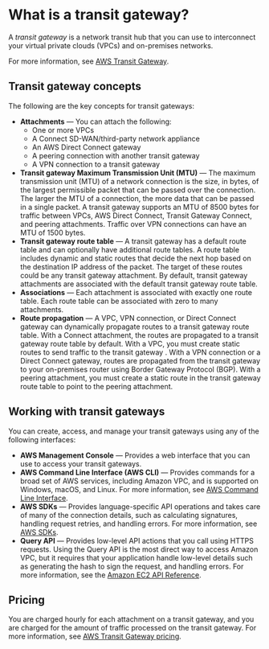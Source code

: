 # What is a transit gateway?<a name="what-is-transit-gateway"></a>

A *transit gateway* is a network transit hub that you can use to interconnect your virtual private clouds \(VPCs\) and on\-premises networks\.

For more information, see [AWS Transit Gateway](https://aws.amazon.com/transit-gateway)\.

## Transit gateway concepts<a name="concepts"></a>

The following are the key concepts for transit gateways:
+ **Attachments** — You can attach the following:
  + One or more VPCs
  + A Connect SD\-WAN/third\-party network appliance
  + An AWS Direct Connect gateway
  + A peering connection with another transit gateway
  + A VPN connection to a transit gateway
+ **Transit gateway Maximum Transmission Unit \(MTU\)** — The maximum transmission unit \(MTU\) of a network connection is the size, in bytes, of the largest permissible packet that can be passed over the connection\. The larger the MTU of a connection, the more data that can be passed in a single packet\. A transit gateway supports an MTU of 8500 bytes for traffic between VPCs, AWS Direct Connect, Transit Gateway Connect, and peering attachments\. Traffic over VPN connections can have an MTU of 1500 bytes\.
+ **Transit gateway route table** — A transit gateway has a default route table and can optionally have additional route tables\. A route table includes dynamic and static routes that decide the next hop based on the destination IP address of the packet\. The target of these routes could be any transit gateway attachment\. By default, transit gateway attachments are associated with the default transit gateway route table\.
+ **Associations** — Each attachment is associated with exactly one route table\. Each route table can be associated with zero to many attachments\.
+ **Route propagation** — A VPC, VPN connection, or Direct Connect gateway can dynamically propagate routes to a transit gateway route table\. With a Connect attachment, the routes are propagated to a transit gateway route table by default\. With a VPC, you must create static routes to send traffic to the transit gateway \. With a VPN connection or a Direct Connect gateway, routes are propagated from the transit gateway to your on\-premises router using Border Gateway Protocol \(BGP\)\. With a peering attachment, you must create a static route in the transit gateway route table to point to the peering attachment\.

## Working with transit gateways<a name="tgw-interfaces"></a>

You can create, access, and manage your transit gateways using any of the following interfaces:
+ **AWS Management Console** — Provides a web interface that you can use to access your transit gateways\.
+ **AWS Command Line Interface \(AWS CLI\)** — Provides commands for a broad set of AWS services, including Amazon VPC, and is supported on Windows, macOS, and Linux\. For more information, see [AWS Command Line Interface](https://aws.amazon.com/cli/)\.
+ **AWS SDKs** — Provides language\-specific API operations and takes care of many of the connection details, such as calculating signatures, handling request retries, and handling errors\. For more information, see [AWS SDKs](http://aws.amazon.com/tools/#SDKs)\.
+ **Query API** — Provides low\-level API actions that you call using HTTPS requests\. Using the Query API is the most direct way to access Amazon VPC, but it requires that your application handle low\-level details such as generating the hash to sign the request, and handling errors\. For more information, see the [Amazon EC2 API Reference](https://docs.aws.amazon.com/AWSEC2/latest/APIReference/)\.

## Pricing<a name="pricing"></a>

You are charged hourly for each attachment on a transit gateway, and you are charged for the amount of traffic processed on the transit gateway\. For more information, see [AWS Transit Gateway pricing](https://aws.amazon.com/transit-gateway)\.